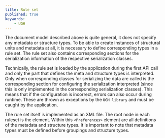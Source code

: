 ```yaml
---
title: Rule set
published: true
keywords:
    - UGH
---
```


The document model described above is quite general, it does not specify any metadata or structure types. To be able to create instances of structural units and metadata at all, it is necessary to define corresponding types in a rule set. The rule set also contains corresponding sections for the serialization information of the respective serialization classes.

Technically, the rule set is loaded by the application during the first API call and only the part that defines the meta and structure types is interpreted. Only when corresponding classes for serializing the data are called is the corresponding section for configuring the serialization interpreted (since this is only implemented in the corresponding serialization classes). This means that if the configuration is incorrect, errors can also occur during runtime. These are thrown as exceptions by the `UGH library` and must be caught by the application.

The rule set itself is implemented as an XML file. The root node in each ruleset is the  element. Within this `<Preferences>` element are all definitions of the metadata and structure types. It is important to note that metadata types must be defined before groupings and structure types.

